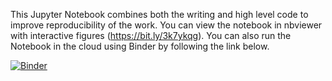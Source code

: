This Jupyter Notebook combines both the writing and high level code to improve reproducibility of the work. You can view the notebook in nbviewer with interactive figures (https://bit.ly/3k7ykqg). You can also run the Notebook in the cloud using Binder by following the link below. 

[![Binder](https://mybinder.org/badge_logo.svg)](https://mybinder.org/v2/gh/brennanbrunsvik/Fault-morphology-clustering/master)


